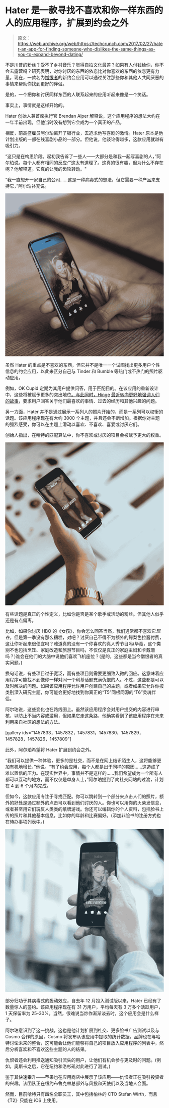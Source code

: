 # Hater 是一款寻找不喜欢和你一样东西的人的应用程序，扩展到约会之外

> 原文：<https://web.archive.org/web/https://techcrunch.com/2017/02/27/hater-an-app-for-finding-someone-who-dislikes-the-same-things-as-you-to-expand-beyond-dating/>

不是川普的粉丝？受不了乡村音乐？觉得自拍文化最差？如果有人付钱给你，你不会去露营吗？研究表明，对你讨厌的东西的依恋比对你喜欢的东西的依恋更有力量。现在，一款名为[憎恨者](https://web.archive.org/web/20221007191410/https://itunes.apple.com/us/app/hater/id1183622232?mt=8)的新约会应用可以通过关注那些你和其他人共同厌恶的事情来帮助你找到更好的伴侣。

是的，一个把你和讨厌同样东西的人联系起来的应用听起来像是一个笑话。

事实上，事情就是这样开始的。

Hater 创始人兼首席执行官 Brendan Alper 解释说，这个应用程序的想法大约在一年半前出现，但他当时没有想到它会成为一个真正的产品。

相反，前高盛雇员阿尔珀离开了银行业，去追求他写喜剧的激情。Hater 原本是他计划出版的一部在线喜剧小品的一部分。但他说，他谈论得越多，这款应用就越有吸引力。

“这只是在构思阶段。起初我告诉了一些人——大部分是和我一起写喜剧的人，”阿尔珀说。每个人都有相同的反应:“‘这太有道理了。这真的很有趣，但为什么不存在呢？他解释道。它真的让我的齿轮转动。"

“我一直想开一家自己的公司……这是一种病毒式的想法，但它需要一种产品来支持它，”阿尔珀补充说。

![hand_01](img/ec2930667d40d59a5b3373278d133331.png)

虽然 Hater 的重点是不喜欢的东西，但它并不是唯一一个试图找出更多用户个性信息的约会应用，以此来区分自己与 Tinder 和 Bumble 等热门或不热门的照片驱动应用。

例如，OK Cupid 定期为其用户提供问答，用于匹配目的。在该应用的重新设计中，这些将被赋予更多的突出地位[。与此同时，Hinge](https://web.archive.org/web/20221007191410/https://beta.techcrunch.com/2017/02/14/ok-cupid-revamps-to-be-less-like-tinder-more-political/) [最近转向更好地强调人们的故事](https://web.archive.org/web/20221007191410/https://beta.techcrunch.com/2016/10/11/the-new-hinge-focused-exclusively-on-real-relationships-now-costs-7month/)，要求用户回答关于他们最喜欢的事情、过去的经历和其他兴趣的问题。

另一方面，Hater 并不是通过展示一系列人的照片开始的，而是一系列可以权衡的话题。该应用程序现在有大约 3000 个主题，并且还会不断增加。根据你对主题的强烈感受，你可以在主题上滑动以喜欢、不喜欢、喜爱或讨厌它们。

创始人指出，在哈特的匹配算法中，你不喜欢或讨厌的项目会被赋予更大的权重。

![hand_03](img/5a9a285fb9189103155e75a42d1030dc.png)

有些话题是真正的个性定义，比如你是否是某个歌手或活动的粉丝。但其他人似乎还是有点偏离。

比如，如果你讨厌 HBO 的《女孩》，你会怎么回答当然，我们通常都不喜欢它*现在*，但是第一季没有那么糟糕，对吧？讨厌自己不得不为额外的鳄梨色拉酱付费，这让你听起来很便宜吗？难道真的没有一个你喜欢的真人秀节目吗(毕竟，这个类别不也包括烹饪、家庭改造和旅游节目吗，不仅仅是真正的家庭主妇和卡戴珊吗？)谁会在他们的大脑中说他们喜欢飞机座位？(是的，这些都是当今憎恨者的真实问题。)

换句话说，有些项目过于宽泛，而有些项目则需要更细致入微的回应。这意味着应用程序可能找不到像你一样对同一个利基话题充满仇恨的人。不过，这些都是可以及时解决的问题。如果该应用程序允许用户创建自己的主题，或者如果它允许你按类别深入研究主题，你可能会更好地找到你真正的“T5”同根同源的“T6”灵魂伴侣。

阿尔珀说，这些变化也在路线图上。虽然该应用程序会对用户提交的内容进行审核，以防止不当内容或滥用，但如果它走这条路，他确实看到了该应用程序在未来利用来自社区的想法的方法。

[gallery ids="1457833，1457832，1457831，1457830，1457829，1457828，1457826，1457809"]

此外，阿尔珀希望将 Hater 扩展到约会之外。

“我们可以提供一种体验，更多的是社交，而不是在网上结识陌生人，这将能够更加有机地增长，”他说。“有了约会应用，每个人都是出于同样的原因……这造成了难以置信的压力。在现实世界中，事情并不是这样的……我们希望成为一个所有人都可以互动的地方，而不仅仅是单身人士，”阿尔珀提到了向社交网站的过渡，计划在 4 到 6 个月内完成。

但如今，这款应用专注于寻找匹配。你可以跳转到一个部分来点击人们的照片，额外的好处是通过额外的点击可以看到他们讨厌的人。你也可以用你的火柴发信息，或者甚至用它们玩反人类类的纸牌游戏。你还可以编辑你的个人资料，包括脸书上传的照片和其他基本信息，比如你的年龄和比赛偏好。(添加非脸书的注册方式也在待办事项列表中。)

![hand_04](img/ed091b894a4c975dbd0808353318a915.png)

部分归功于其病毒式的轰动效应，自去年 12 月投入测试版以来，Hater 已经有了数量惊人的签约。该应用程序现在有 31 万用户，平均每天有 3 万多个活跃用户，1 天保留率为 25-30%。当然，很难说当炒作渐渐淡去时，这个应用会是什么样子。

阿尔珀意识到了这一挑战，这也是他计划扩展到社交、更多脸书广告测试以及与 Cosmo 合作的原因，Cosmo 将发布从该应用中提取的统计数据。品牌也在与哈特讨论未来的整合，这可能会让他们能够将自己的项目放入应用程序的列表中，然后分析喜欢和不喜欢这些主题的人的结果。

仇恨者还会利用推送通知吸引流失的用户，让他们有机会参与更及时的问题。(例如，奥斯卡之后，它在纽约和洛杉矶对此进行了测试。)

鉴于其快速攀升——苹果也在应用商店中展示了该应用——仇恨者正在吸引投资者的兴趣。该团队正在纽约布鲁克林总部外与风投和天使们以及当地人会面。

然而，目前哈特只有四名全职员工，其中包括柏林的 CTO Stefan Wirth，而且《T2》只能在 iOS 上使用。